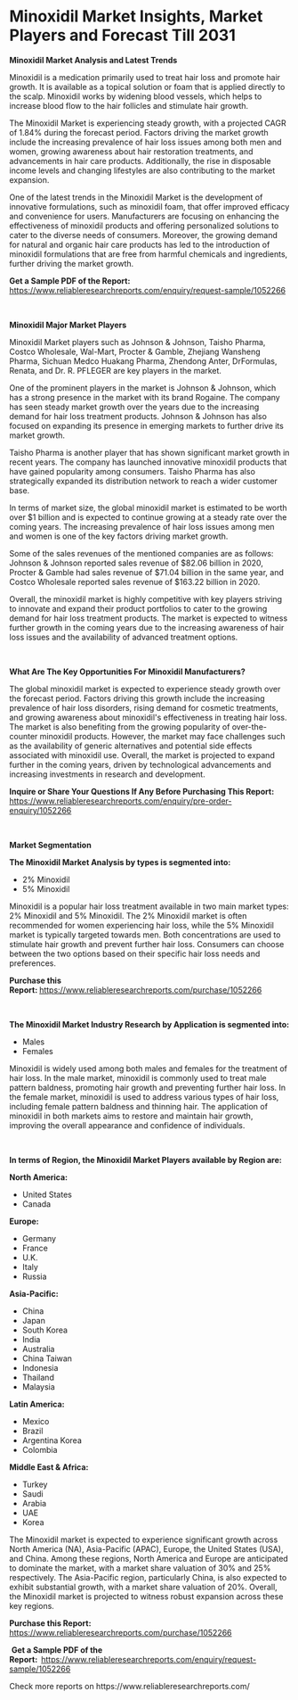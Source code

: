 <p><h1>Minoxidil Market Insights, Market Players and Forecast Till 2031</h1></p><p><strong>Minoxidil Market Analysis and Latest Trends</strong></p>
<p><p>Minoxidil is a medication primarily used to treat hair loss and promote hair growth. It is available as a topical solution or foam that is applied directly to the scalp. Minoxidil works by widening blood vessels, which helps to increase blood flow to the hair follicles and stimulate hair growth.</p><p>The Minoxidil Market is experiencing steady growth, with a projected CAGR of 1.84% during the forecast period. Factors driving the market growth include the increasing prevalence of hair loss issues among both men and women, growing awareness about hair restoration treatments, and advancements in hair care products. Additionally, the rise in disposable income levels and changing lifestyles are also contributing to the market expansion.</p><p>One of the latest trends in the Minoxidil Market is the development of innovative formulations, such as minoxidil foam, that offer improved efficacy and convenience for users. Manufacturers are focusing on enhancing the effectiveness of minoxidil products and offering personalized solutions to cater to the diverse needs of consumers. Moreover, the growing demand for natural and organic hair care products has led to the introduction of minoxidil formulations that are free from harmful chemicals and ingredients, further driving the market growth.</p></p>
<p><strong>Get a Sample PDF of the Report:&nbsp;</strong> <a href="https://www.reliableresearchreports.com/enquiry/request-sample/1052266">https://www.reliableresearchreports.com/enquiry/request-sample/1052266</a></p>
<p>&nbsp;</p>
<p><strong>Minoxidil Major Market Players</strong></p>
<p><p>Minoxidil Market players such as Johnson & Johnson, Taisho Pharma, Costco Wholesale, Wal-Mart, Procter & Gamble, Zhejiang Wansheng Pharma, Sichuan Medco Huakang Pharma, Zhendong Anter, DrFormulas, Renata, and Dr. R. PFLEGER are key players in the market.</p><p>One of the prominent players in the market is Johnson & Johnson, which has a strong presence in the market with its brand Rogaine. The company has seen steady market growth over the years due to the increasing demand for hair loss treatment products. Johnson & Johnson has also focused on expanding its presence in emerging markets to further drive its market growth.</p><p>Taisho Pharma is another player that has shown significant market growth in recent years. The company has launched innovative minoxidil products that have gained popularity among consumers. Taisho Pharma has also strategically expanded its distribution network to reach a wider customer base.</p><p>In terms of market size, the global minoxidil market is estimated to be worth over $1 billion and is expected to continue growing at a steady rate over the coming years. The increasing prevalence of hair loss issues among men and women is one of the key factors driving market growth.</p><p>Some of the sales revenues of the mentioned companies are as follows: Johnson & Johnson reported sales revenue of $82.06 billion in 2020, Procter & Gamble had sales revenue of $71.04 billion in the same year, and Costco Wholesale reported sales revenue of $163.22 billion in 2020.</p><p>Overall, the minoxidil market is highly competitive with key players striving to innovate and expand their product portfolios to cater to the growing demand for hair loss treatment products. The market is expected to witness further growth in the coming years due to the increasing awareness of hair loss issues and the availability of advanced treatment options.</p></p>
<p>&nbsp;</p>
<p><strong>What Are The Key Opportunities For Minoxidil Manufacturers?</strong></p>
<p><p>The global minoxidil market is expected to experience steady growth over the forecast period. Factors driving this growth include the increasing prevalence of hair loss disorders, rising demand for cosmetic treatments, and growing awareness about minoxidil's effectiveness in treating hair loss. The market is also benefiting from the growing popularity of over-the-counter minoxidil products. However, the market may face challenges such as the availability of generic alternatives and potential side effects associated with minoxidil use. Overall, the market is projected to expand further in the coming years, driven by technological advancements and increasing investments in research and development.</p></p>
<p><strong>Inquire or Share Your Questions If Any Before Purchasing This Report:</strong> <a href="https://www.reliableresearchreports.com/enquiry/pre-order-enquiry/1052266">https://www.reliableresearchreports.com/enquiry/pre-order-enquiry/1052266</a></p>
<p>&nbsp;</p>
<p><strong>Market Segmentation</strong></p>
<p><strong>The Minoxidil Market Analysis by types is segmented into:</strong></p>
<p><ul><li>2% Minoxidil</li><li>5% Minoxidil</li></ul></p>
<p><p>Minoxidil is a popular hair loss treatment available in two main market types: 2% Minoxidil and 5% Minoxidil. The 2% Minoxidil market is often recommended for women experiencing hair loss, while the 5% Minoxidil market is typically targeted towards men. Both concentrations are used to stimulate hair growth and prevent further hair loss. Consumers can choose between the two options based on their specific hair loss needs and preferences.</p></p>
<p><strong>Purchase this Report:&nbsp;</strong><a href="https://www.reliableresearchreports.com/purchase/1052266">https://www.reliableresearchreports.com/purchase/1052266</a></p>
<p>&nbsp;</p>
<p><strong>The Minoxidil Market Industry Research by Application is segmented into:</strong></p>
<p><ul><li>Males</li><li>Females</li></ul></p>
<p><p>Minoxidil is widely used among both males and females for the treatment of hair loss. In the male market, minoxidil is commonly used to treat male pattern baldness, promoting hair growth and preventing further hair loss. In the female market, minoxidil is used to address various types of hair loss, including female pattern baldness and thinning hair. The application of minoxidil in both markets aims to restore and maintain hair growth, improving the overall appearance and confidence of individuals.</p></p>
<p>&nbsp;</p>
<p><strong>In terms of Region, the Minoxidil Market Players available by Region are:</strong></p>
<p>
    <p> <strong> North America: </strong>
        <ul>
            <li>United States</li>
            <li>Canada</li>
        </ul>
        </p> 
    <p> <strong> Europe: </strong>
        <ul>
            <li>Germany</li>
            <li>France</li>
            <li>U.K.</li>
            <li>Italy</li>
            <li>Russia</li>
        </ul>
        </p> 
    <p> <strong> Asia-Pacific: </strong>
        <ul>
            <li>China</li>
            <li>Japan</li>
            <li>South Korea</li>
            <li>India</li>
            <li>Australia</li>
            <li>China Taiwan</li>
            <li>Indonesia</li>
            <li>Thailand</li>
            <li>Malaysia</li>
        </ul>
        </p> 
    <p> <strong> Latin America: </strong>
        <ul>
            <li>Mexico</li>
            <li>Brazil</li>
            <li>Argentina Korea</li>
            <li>Colombia</li>
        </ul>
        </p> 
    <p> <strong> Middle East & Africa: </strong>
        <ul>
            <li>Turkey</li>
            <li>Saudi</li>
            <li>Arabia</li>
            <li>UAE</li>
            <li>Korea</li>
        </ul>
    </p>
    </p>
<p><p>The Minoxidil market is expected to experience significant growth across North America (NA), Asia-Pacific (APAC), Europe, the United States (USA), and China. Among these regions, North America and Europe are anticipated to dominate the market, with a market share valuation of 30% and 25% respectively. The Asia-Pacific region, particularly China, is also expected to exhibit substantial growth, with a market share valuation of 20%. Overall, the Minoxidil market is projected to witness robust expansion across these key regions.</p></p>
<p><strong>Purchase this Report: </strong><a href="https://www.reliableresearchreports.com/purchase/1052266">https://www.reliableresearchreports.com/purchase/1052266</a></p>
<p>&nbsp;<strong>Get a Sample PDF of the Report:&nbsp;&nbsp;</strong><a href="https://www.reliableresearchreports.com/enquiry/request-sample/1052266">https://www.reliableresearchreports.com/enquiry/request-sample/1052266</a></p>
<p><strong></strong></p>
<p>Check more reports on https://www.reliableresearchreports.com/</p>